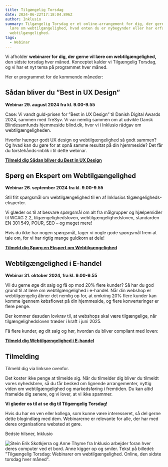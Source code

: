 ```yaml
---
title: Tilgængelig Torsdag
date: 2024-06-22T17:18:04.896Z
author: Inklusio
summary: Tilgængelig Torsdag er et online-arrangement for dig, der gerne vil
  lære om webtilgængelighed, hvad enten du er nybegynder eller har erfaring med
  webtilgængelighed.
tags:
  - Webinar
---
```

Vi afholder  **webinarer for dig, der gerne vil lære om webtilgængelighed,** den sidste torsdag hver måned.  Konceptet kalder vi Tilgængelig Torsdag, og vi har et nyt tema på programmet hver måned. 

Her er programmet for de kommende måneder: 

## Sådan bliver du ”Best in UX Design”

**Webinar 29. august 2024 fra kl. 9.00-9.55**

Case: Vi vandt guld-prisen for ”Best in UX Design” til Danish Digital Awards 2024, sammen med TreSyv. Vi var nemlig sammen om at udvikle Dansk Blindesamfunds hjemmeside blind.dk, hvor vi i Inklusio rådgav om webtilgængeligheden. 

Hvorfor hænger godt UX design og webtilgængelighed så godt sammen? Og hvad kan du gøre for at opnå samme resultat på din hjemmeside? Det får du førstehånds-inblik i til dette webinar. 

**[Tilmeld dig Sådan bliver du Best in UX Design](https://us02web.zoom.us/webinar/register/WN_3ynUOHYOTNKOMsKXw6l_sA)**

## Spørg en Ekspert om Webtilgængelighed

**Webinar 26. september 2024 fra kl. 9.00-9.55**

Stil frit spørgsmål om webtilgængelighed til en af Inklusios tilgængeligheds-eksperter.

Vi glæder os til at besvare spørgsmål om alt fra målgrupper og hjælpemidler til WCAG 2.2, tilgængelighedsloven, webtilgængelighedsloven, standarden EN 301 549, POUR, SEO – og meget mere!

Hvis du ikke har nogen spørgsmål, tager vi nogle gode spørgsmål frem at tale om, for vi har rigtig mange guldkorn at dele! 

**[Tilmeld dig Spørg en Ekspert om Webtilgængelighed](https://us02web.zoom.us/webinar/register/WN_c2zUHDRKTpSckWaxr_MHZg)**

## Webtilgængelighed i E-handel

**Webinar 31. oktober 2024, fra kl. 9.00-9.55**

Vil du gerne øge dit salg og få op mod 20% flere kunder? Så har du god grund til at lære om webtilgængelighed i e-handel. Når din webshop er webtilgængelig åbner det nemlig op for, at omkring 20% flere kunder kan komme igennem købsflowet på din hjemmeside, og flere konverteringer er flere penge. 

Der kommer desuden lovkrav til, at webshops skal være tilgængelige, når tilgængelighedsloven træder i kraft i juni 2025. 

Få flere kunder, øg dit salg og hør, hvordan du bliver compliant med loven: 

**[Tilmeld dig Webtilgængelighed i E-handel](https://us02web.zoom.us/webinar/register/WN_ZD4QJau9Tyi_JryRkf8pvg)**

## Tilmelding

Tilmeld dig via linksne ovenfor. 

Det koster ikke penge at tilmelde sig.
Når du tilmelder dig bliver du tilmeldt vores nyhedsbrev, så du får besked om lignende arrangementer, nyttig viden om webtilgængelighed og markedsføring i fremtiden. Du kan altid framelde dig senere, og vi lover, at vi ikke spammer.

**Vi glæder os til at se dig til Tilgængelig Torsdag!**

Hvis du har en ven eller kollega, som kunne være interesseret, så del gerne dette blogindlæg med dem. 
Webinarerne er relevante for alle, der har med deres organisations websted at gøre. 

Bedste hilsner, Inklusio

![Stein Erik Skotkjerra og Anne Thyme fra Inklusio arbejder foran hver deres computer ved et bord. Anne kigger op og smiler. Tekst på billedet: "Tilgængelig Torsdag: Webinarer om webtilgængelighed. Online, den sidste torsdag hver måned". ](/img/tilgængelig-torsdag-til-hjemmesiden.jpg "Tilgængelig Torsdag webinarer med Inklusio")